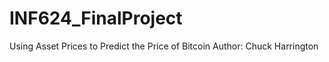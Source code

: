 # INF624_FinalProject
Using Asset Prices to Predict the Price of Bitcoin
Author: Chuck Harrington


